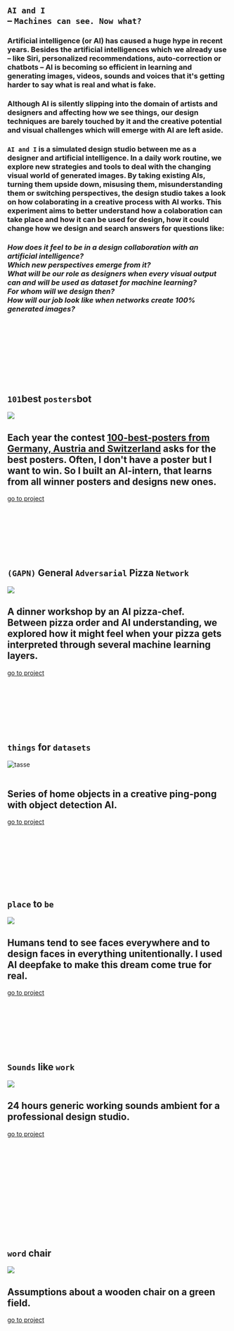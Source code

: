 <!---   I N T R O   --->

## `AI and I` <br>– `Machines can see. Now what?`   

<!-- ![a](img/doku_cover_bild_04.jpg) -->

### Artificial intelligence (or AI) has caused a huge hype in recent years. Besides the artificial intelligences which we already use – like Siri, personalized recommendations, auto-correction or chatbots – AI is becoming so efficient in learning and generating images, videos, sounds and voices that it's getting harder to say what is real and what is fake.   
### Although AI is silently slipping into the domain of artists and designers and affecting how we see things, our design techniques are barely touched by it and the creative potential and visual challenges which will emerge with AI are left aside.
   
### `AI and I` is a simulated design studio between me as a designer and artificial intelligence. In a daily work routine, we explore new strategies and tools to deal with the changing visual world of generated images. By taking existing AIs, turning them upside down, misusing them, misunderstanding them or switching perspectives, the design studio takes a look on how colaborating in a creative process with AI works. This experiment aims to better understand how a colaboration can take place and how it can be used for design, how it could change how we design and search answers for questions like:<br>
### *How does it feel to be in a design collaboration with an artificial intelligence?* &nbsp; <br>*Which new perspectives emerge from it?* &nbsp; <br>*What will be our role as designers when every visual output can and will be used as dataset for machine learning?* &nbsp; <br>*For whom will we design then?*&nbsp;&nbsp; <br>*How will our job look like when networks create 100% generated images?*
   



<br><br><br><br><br><br><br><br>





<!---   P O S T E R   --->

## `101`best `posters`bot
<img src="img/thumb-poster.jpg">  

## Each year the contest [100-best-posters from Germany, Austria and Switzerland](http://100-beste-plakate.de/) asks for the best posters. Often, I don't have a poster but I want to win. So I built an AI-intern, that learns from all winner posters and designs new ones.  
[go to project](https://github.com/FelixPlastik/AI-and-I/tree/master/101%20best%20poster%20bot) 
<br><br><br><br><br><br><br><br>





<!---   P I Z Z A   --->

## `(GAPN)` General `Adversarial` Pizza `Network`   
<img src="img/pizza.gif">  

## A dinner workshop by an AI pizza-chef. <br> Between pizza order and AI understanding, we explored how it might feel when your pizza gets interpreted through several machine learning layers.  
[go to project](https://github.com/FelixPlastik/AI-and-I/tree/master/(GAPN)%20General%20Adversarial%20Pizza%20Network)
<br><br><br><br><br><br><br><br>




<!---   O B J E K T E   --->

## `things` for `datasets`   
![tasse](/img/thumb-objects.gif)    
<br>   

## Series of home objects in a creative ping-pong with object detection AI.<br>   
[go to project](https://github.com/FelixPlastik/AI-and-I/tree/master/things%20for%20datasets)   
<br><br><br><br><br><br><br><br>




<!---   F E N S T E R   --->

## `place` to `be` 
<img src="img/thumb-fenster-NEW.jpg">  

## Humans tend to see faces everywhere and to design faces in everything unitentionally. I used AI deepfake to make this dream come true for real.
[go to project](https://github.com/FelixPlastik/AI-and-I/tree/master/place%20to%20be)
<br><br><br><br><br><br><br><br>




<!---   S O U N D    --->

## `Sounds` like `work` 
<img src="img/thumb-sound.jpg">  

## 24 hours generic working sounds ambient for a professional design studio.
[go to project](https://github.com/FelixPlastik/AI-and-I/tree/master/sounds%20like%20work)
<br><br><br><br><br><br><br><br><br><br><br><br><br><br>




<!---   S T U H L   --->

## `word` chair   
<img src="img/thumb-chair.gif">    
<br>   

## Assumptions about a wooden chair on a green field.   
[go to project](https://github.com/FelixPlastik/AI-and-I/tree/master/word%20chair)

<br><br><br><br><br><br><br>

